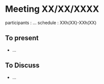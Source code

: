 # Meeting XX/XX/XXXX

participants : …
schedule : XXh(XX)-XXh(XX)

## To present
- …

## To Discuss
- …